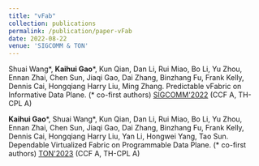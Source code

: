 ```yaml
---
title: "vFab"
collection: publications
permalink: /publication/paper-vFab
date: 2022-08-22
venue: 'SIGCOMM & TON'
---
```

Shuai Wang\*, **Kaihui Gao**\*, Kun Qian, Dan Li, Rui Miao, Bo Li, Yu Zhou, Ennan Zhai, Chen Sun, Jiaqi Gao, Dai Zhang, Binzhang Fu, Frank Kelly, Dennis Cai, Hongqiang Harry Liu, Ming Zhang. Predictable vFabric on Informative Data Plane. (\* co-first authors) [SIGCOMM'2022](https://conferences.sigcomm.org/sigcomm/2022/) (CCF A, TH-CPL A)

**Kaihui Gao**\*, Shuai Wang\*, Kun Qian, Dan Li, Rui Miao, Bo Li, Yu Zhou, Ennan Zhai, Chen Sun, Jiaqi Gao, Dai Zhang, Binzhang Fu, Frank Kelly, Dennis Cai, Hongqiang Harry Liu, Yan Li, Hongwei Yang, Tao Sun. Dependable Virtualized Fabric on Programmable Data Plane. (\* co-first authors) [TON'2023](https://ieeexplore.ieee.org/document/10017157) (CCF A, TH-CPL A)

